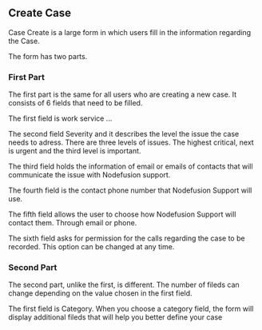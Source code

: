 ## Create Case

Case Create is a large form in which users fill in the information regarding the Case.

The form has two parts.

### First Part

The first part is the same for all users who are creating a new case.
It consists of 6 fields that need to be filled.

The first field is work service ...

The second field Severity and it describes the level the issue the case needs to adress.
There are three levels of issues. The highest critical, next is urgent and the third level is important.

The third field holds the information of email or emails of contacts that will communicate the issue with Nodefusion support.

The fourth field is the contact phone number that Nodefusion Support will use.

The fifth field allows the user to choose how Nodefusion Support will contact them. Through email or phone.

The sixth field asks for permission for the calls regarding the case to be recorded. This option can be changed at any time.


### Second Part

The second part, unlike the first, is different.
The number of fileds can change depending on the value chosen in the first field.

The first field is Category.
When you choose a category field, the form will display additional fileds that will help you better define your case